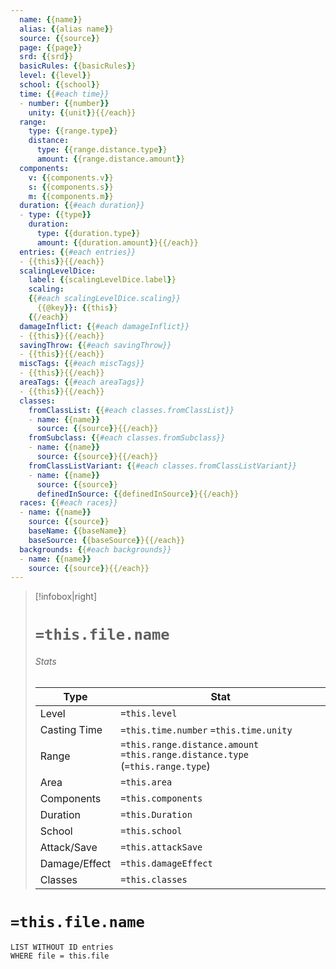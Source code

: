 ```yaml
---
  name: {{name}}
  alias: {{alias name}}
  source: {{source}}
  page: {{page}}
  srd: {{srd}}
  basicRules: {{basicRules}}
  level: {{level}}
  school: {{school}}
  time: {{#each time}}
  - number: {{number}}
    unity: {{unit}}{{/each}}
  range:
    type: {{range.type}}
    distance: 
      type: {{range.distance.type}}
      amount: {{range.distance.amount}}
  components:
    v: {{components.v}}
    s: {{components.s}}
    m: {{components.m}}
  duration: {{#each duration}}
  - type: {{type}} 
    duration:
      type: {{duration.type}}
      amount: {{duration.amount}}{{/each}}
  entries: {{#each entries}}
  - {{this}}{{/each}}
  scalingLevelDice:
    label: {{scalingLevelDice.label}}
    scaling:
    {{#each scalingLevelDice.scaling}}
      {{@key}}: {{this}}
    {{/each}}
  damageInflict: {{#each damageInflict}}
  - {{this}}{{/each}}
  savingThrow: {{#each savingThrow}}
  - {{this}}{{/each}}
  miscTags: {{#each miscTags}}
  - {{this}}{{/each}}
  areaTags: {{#each areaTags}}
  - {{this}}{{/each}}
  classes: 
    fromClassList: {{#each classes.fromClassList}}
    - name: {{name}}
      source: {{source}}{{/each}}
    fromSubclass: {{#each classes.fromSubclass}}
    - name: {{name}}
      source: {{source}}{{/each}}
    fromClassListVariant: {{#each classes.fromClassListVariant}}
    - name: {{name}}
      source: {{source}}
      definedInSource: {{definedInSource}}{{/each}}
  races: {{#each races}}
  - name: {{name}}
    source: {{source}}
    baseName: {{baseName}}
    baseSource: {{baseSource}}{{/each}}
  backgrounds: {{#each backgrounds}}
  - name: {{name}}
    source: {{source}}{{/each}}
---
```


> [!infobox|right]
> # `=this.file.name`
> ###### Stats
> Type | Stat | 
> ---- | ---- |
> Level | `=this.level` |
> Casting Time | `=this.time.number` `=this.time.unity` |
> Range | `=this.range.distance.amount` `=this.range.distance.type` (`=this.range.type`)|
> Area | `=this.area` |
> Components | `=this.components` |
> Duration | `=this.Duration` |
> School | `=this.school` | 
> Attack/Save | `=this.attackSave` | 
> Damage/Effect | `=this.damageEffect` | 
> Classes | `=this.classes` |

# `=this.file.name`

``` dataview
LIST WITHOUT ID entries
WHERE file = this.file
```